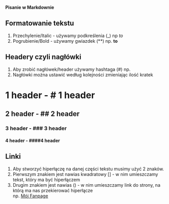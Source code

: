 **Pisanie w Markdownie**

## Formatowanie tekstu
1. Przechylenie/Italic - używamy podkreślenia (_)  np _to_
2. Pogrubienie/Bold - używamy gwiazdek (**) np. **to**

## Headery czyli nagłówki  
1. Aby zrobić nagłówek/header używamy hashtaga (#) np.  
2. Nagłówki można ustawić według kolejności zmieniając ilość kratek  
# 1 header - # 1 header
## 2 header - ## 2 header 
### 3 header - ### 3 header
#### 4 header - ####4 header

## Linki
1. Aby stworzyć hiperłączę na danej części tekstu musimy użyć 2 znaków.
2. Pierwszym znakiem jest nawias kwadratowy [] - w nim umieszczamy tekst, który ma być hiperłączem
3. Drugim znakiem jest nawias () - w nim umieszczamy link do strony, na którą ma nas przekierować hiperłącze  
np. [Mój Fanpage](https://www.facebook.com/JacekVexonSosnowski)
